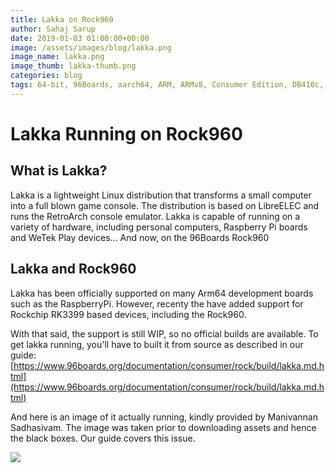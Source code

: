 ```yaml
---
title: Lakka on Rock960
author: Sahaj Sarup
date: 2019-01-03 01:00:00+00:00
image: /assets/images/blog/lakka.png
image_name: lakka.png
image_thumb: lakka-thumb.png
categories: blog
tags: 64-bit, 96Boards, aarch64, ARM, ARMv8, Consumer Edition, DB410c, dragonboard410c, Linaro, Linux, fedora, arm64, aarch64, rock960, emulation, lakka
---
```


# Lakka Running on Rock960
## What is Lakka?

Lakka is a lightweight Linux distribution that transforms a small computer into a full blown game console. The distribution is based on LibreELEC and runs the RetroArch console emulator. Lakka is capable of running on a variety of hardware, including personal computers, Raspberry Pi boards and WeTek Play devices... And now, on the 96Boards Rock960

## Lakka and Rock960
Lakka has been officially supported on many Arm64 development boards such as the RaspberryPi. However, recenty the have added support for Rockchip RK3399 based devices, including the Rock960.

With that said, the support is still WIP, so no official builds are available. To get lakka running, you'll have to built it from source as described in our guide: [https://www.96boards.org/documentation/consumer/rock/build/lakka.md.html](https://www.96boards.org/documentation/consumer/rock/build/lakka.md.html)

And here is an image of it actually running, kindly provided by Manivannan Sadhasivam. The image was taken prior to downloading assets and hence the black boxes. Our guide covers this issue.

![](https://i.imgur.com/vrfnjZH.jpg)

